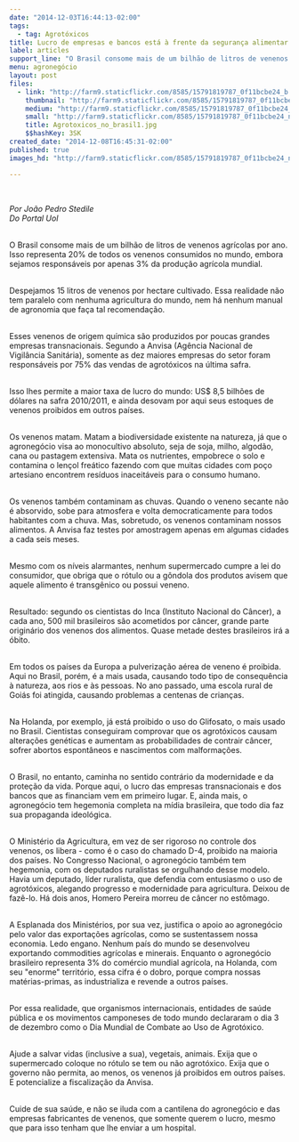 ```yaml
---
date: "2014-12-03T16:44:13-02:00"
tags:
  - tag: Agrotóxicos
title: Lucro de empresas e bancos está à frente da segurança alimentar
label: articles
support_line: "O Brasil consome mais de um bilhão de litros de venenos agrícolas por ano. Isso representa 20% do mundo."
menu: agronegócio
layout: post
files:
  - link: "http://farm9.staticflickr.com/8585/15791819787_0f11bcbe24_b.jpg"
    thumbnail: "http://farm9.staticflickr.com/8585/15791819787_0f11bcbe24_t.jpg"
    medium: "http://farm9.staticflickr.com/8585/15791819787_0f11bcbe24_z.jpg"
    small: "http://farm9.staticflickr.com/8585/15791819787_0f11bcbe24_n.jpg"
    title: Agrotoxicos_no_brasil1.jpg
    $$hashKey: 3SK
created_date: "2014-12-08T16:45:31-02:00"
published: true
images_hd: "http://farm9.staticflickr.com/8585/15791819787_0f11bcbe24_n.jpg"

---
```

<div id="content-header">
<div id="content-title">
<p>&nbsp;</p>
</div>
</div>

<div id="content-area">
<div id="default-content">
<div id="node-16825">
<div>
<div>
<p><em>Por Jo&atilde;o Pedro Stedile<br />
Do Portal Uol</em></p>

<p><br />
O Brasil consome mais de um bilh&atilde;o de litros de venenos agr&iacute;colas por ano. Isso representa 20% de todos os venenos consumidos no mundo, embora sejamos respons&aacute;veis por apenas 3% da produ&ccedil;&atilde;o agr&iacute;cola mundial.</p>

<p><br />
Despejamos 15 litros de venenos por hectare cultivado. Essa realidade n&atilde;o tem paralelo com nenhuma agricultura do mundo, nem h&aacute; nenhum manual de agronomia que fa&ccedil;a tal recomenda&ccedil;&atilde;o.</p>

<p><br />
Esses venenos de origem qu&iacute;mica s&atilde;o produzidos por poucas grandes empresas transnacionais. Segundo a Anvisa (Ag&ecirc;ncia Nacional de Vigil&acirc;ncia Sanit&aacute;ria), somente as dez maiores empresas do setor foram respons&aacute;veis por 75% das vendas de agrot&oacute;xicos na &uacute;ltima safra.</p>

<p><br />
Isso lhes permite a maior taxa de lucro do mundo: US$ 8,5 bilh&otilde;es de d&oacute;lares na safra 2010/2011, e ainda desovam por aqui seus estoques de venenos proibidos em outros pa&iacute;ses.</p>

<p><br />
Os venenos matam. Matam a biodiversidade existente na natureza, j&aacute; que o agroneg&oacute;cio visa ao monocultivo absoluto, seja de soja, milho, algod&atilde;o, cana ou pastagem extensiva. Mata os nutrientes, empobrece o solo e contamina o len&ccedil;ol fre&aacute;tico fazendo com que muitas cidades com po&ccedil;o artesiano encontrem res&iacute;duos inaceit&aacute;veis para o consumo humano.</p>

<p><br />
Os venenos tamb&eacute;m contaminam as chuvas. Quando o veneno secante n&atilde;o &eacute; absorvido, sobe para atmosfera e volta democraticamente para todos habitantes com a chuva. Mas, sobretudo, os venenos contaminam nossos alimentos. A Anvisa faz testes por amostragem apenas em algumas cidades a cada seis meses.</p>

<p><br />
Mesmo com os n&iacute;veis alarmantes, nenhum supermercado cumpre a lei do consumidor, que obriga que o r&oacute;tulo ou a g&ocirc;ndola dos produtos avisem que aquele alimento &eacute; transg&ecirc;nico ou possui veneno.</p>

<p><br />
Resultado: segundo os cientistas do Inca (Instituto Nacional do C&acirc;ncer), a cada ano, 500 mil brasileiros s&atilde;o acometidos por c&acirc;ncer, grande parte origin&aacute;rio dos venenos dos alimentos. Quase metade destes brasileiros ir&aacute; a &oacute;bito.</p>

<p><br />
Em todos os pa&iacute;ses da Europa a pulveriza&ccedil;&atilde;o a&eacute;rea de veneno &eacute; proibida. Aqui no Brasil, por&eacute;m, &eacute; a mais usada, causando todo tipo de consequ&ecirc;ncia &agrave; natureza, aos rios e &agrave;s pessoas. No ano passado, uma escola rural de Goi&aacute;s foi atingida, causando problemas a centenas de crian&ccedil;as.</p>

<p><br />
Na Holanda, por exemplo, j&aacute; est&aacute; proibido o uso do Glifosato, o mais usado no Brasil. Cientistas conseguiram comprovar que os agrot&oacute;xicos causam altera&ccedil;&otilde;es gen&eacute;ticas e aumentam as probabilidades de contrair c&acirc;ncer, sofrer abortos espont&acirc;neos e nascimentos com malforma&ccedil;&otilde;es.</p>

<p><br />
O Brasil, no entanto, caminha no sentido contr&aacute;rio da modernidade e da prote&ccedil;&atilde;o da vida. Porque aqui, o lucro das empresas transnacionais e dos bancos que as financiam vem em primeiro lugar. E, ainda mais, o agroneg&oacute;cio tem hegemonia completa na m&iacute;dia brasileira, que todo dia faz sua propaganda ideol&oacute;gica.</p>

<p><br />
O Minist&eacute;rio da Agricultura, em vez de ser rigoroso no controle dos venenos, os libera - como &eacute; o caso do chamado D-4, proibido na maioria dos pa&iacute;ses. No Congresso Nacional, o agroneg&oacute;cio tamb&eacute;m tem hegemonia, com os deputados ruralistas se orgulhando desse modelo. Havia um deputado, l&iacute;der ruralista, que defendia com entusiasmo o uso de agrot&oacute;xicos, alegando progresso e modernidade para agricultura. Deixou de faz&ecirc;-lo. H&aacute; dois anos, Homero Pereira morreu de c&acirc;ncer no est&ocirc;mago.</p>

<p><br />
A Esplanada dos Minist&eacute;rios, por sua vez, justifica o apoio ao agroneg&oacute;cio pelo valor das exporta&ccedil;&otilde;es agr&iacute;colas, como se sustentassem nossa economia. Ledo engano. Nenhum pa&iacute;s do mundo se desenvolveu exportando commodities agr&iacute;colas e minerais. Enquanto o agroneg&oacute;cio brasileiro representa 3% do com&eacute;rcio mundial agr&iacute;cola, na Holanda, com seu &quot;enorme&quot; territ&oacute;rio, essa cifra &eacute; o dobro, porque compra nossas mat&eacute;rias-primas, as industrializa e revende a outros pa&iacute;ses.</p>

<p><br />
Por essa realidade, que organismos internacionais, entidades de sa&uacute;de p&uacute;blica e os movimentos camponeses de todo mundo declararam o dia 3 de dezembro como o Dia Mundial de Combate ao Uso de Agrot&oacute;xico.</p>

<p><br />
Ajude a salvar vidas (inclusive a sua), vegetais, animais. Exija que o supermercado coloque no r&oacute;tulo se tem ou n&atilde;o agrot&oacute;xico. Exija que o governo n&atilde;o permita, ao menos, os venenos j&aacute; proibidos em outros pa&iacute;ses. E potencialize a fiscaliza&ccedil;&atilde;o da Anvisa.</p>

<p><br />
Cuide de sua sa&uacute;de, e n&atilde;o se iluda com a cantilena do agroneg&oacute;cio e das empresas fabricantes de venenos, que somente querem o lucro, mesmo que para isso tenham que lhe enviar a um hospital.</p>
</div>
</div>
</div>
</div>
</div>

